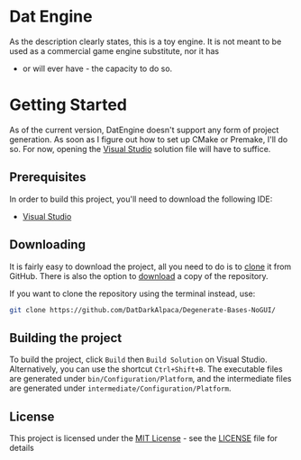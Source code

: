 # Dat Engine
As the description clearly states, this is a toy engine. It is not meant to be used as a commercial game engine substitute, nor it has 
- or will ever have - the capacity to do so. 

# Getting Started

As of the current version, DatEngine doesn't support any form of project generation. As soon as I figure out how to set up CMake or Premake, I'll do so. 
For now, opening the [Visual Studio](https://visualstudio.microsoft.com/pt-br/downloads/) solution file will have to suffice.

## Prerequisites

In order to build this project, you'll need to download the following IDE:

- [Visual Studio](https://visualstudio.microsoft.com/pt-br/downloads/)

## Downloading

It is fairly easy to download the project, all you need to do is to [clone](https://github.com/DatDarkAlpaca/Degenerate-Bases-NoGUI/) it from
GitHub. There is also the option to [download](https://github.com/DatDarkAlpaca/Degenerate-Bases-NoGUI/archive/refs/heads/main.zip)
a copy of the repository.

If you want to clone the repository using the terminal instead, use:

```bash
git clone https://github.com/DatDarkAlpaca/Degenerate-Bases-NoGUI/
```

## Building the project

To build the project, click `Build` then `Build Solution` on Visual Studio. Alternatively, you can use the shortcut `Ctrl+Shift+B`.
The executable files are generated under `bin/Configuration/Platform`, and the intermediate files are generated under `intermediate/Configuration/Platform`.

## License

This project is licensed under the [MIT License](https://opensource.org/licenses/MIT) - see the [LICENSE](LICENSE) file for details


